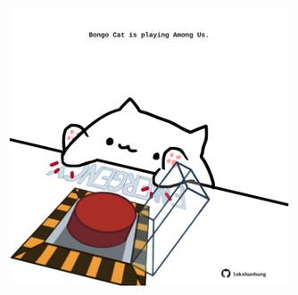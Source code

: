<!-- built at 20/01/2022, 13:04:21 UTC -->
<p align="center">
  <img width="500" height="500" src="./ReadmeImage.svg">
</p>
